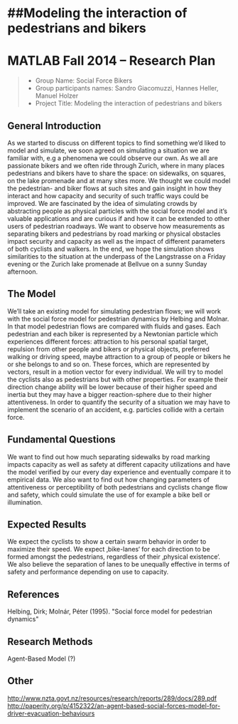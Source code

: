 
##Modeling the interaction of pedestrians and bikers
=====================================================


# MATLAB Fall 2014 – Research Plan

> * Group Name: Social Force Bikers
> * Group participants names: Sandro Giacomuzzi, Hannes Heller, Manuel Holzer
> * Project Title: Modeling the interaction of pedestrians and bikers


## General Introduction

As we started to discuss on different topics to find something we’d liked to model and simulate, we soon agreed on simulating a situation we are familiar with, e.g a phenomena we could observe our own. As we all are passionate bikers and we often ride through Zurich, where in many places pedestrians and bikers have to share the space: on sidewalks, on squares, on the lake promenade and at many sites more. We thought we could model the pedestrian- and biker flows at such sites and gain insight in how they interact and how capacity and security of such traffic ways could be improved. We are fascinated by the idea of simulating crowds by abstracting people as physical particles with the social force model and it’s valuable applications and are curious if and how it can be extended to other users of pedestrian roadways.
We want to observe how measurements as separating bikers and pedestrians by road marking or physical obstacles impact security and capacity as well as the impact of different parameters of both cyclists and walkers.
In the end, we hope the simulation shows similarities to the situation at the underpass of the Langstrasse on a Friday evening or the Zurich lake promenade at Bellvue on a sunny Sunday afternoon.

## The Model

We’ll take an existing model for simulating pedestrian flows; we will work with the social force model for pedestrian dynamics by Helbing and Molnar. In that model pedestrian flows are compared with fluids and gases.
Each pedestrian and each biker is represented by a Newtonian particle which experiences different forces: attraction to his personal spatial target, repulsion from other people and bikers or physical objects, preferred walking or driving speed, maybe attraction to a group of people or bikers he or she belongs to and so on. These forces, which are represented by vectors, result in a motion vector for every individual.
We will try to model the cyclists also as pedestrians but with other properties. For example their direction change ability will be lower because of their higher speed and inertia but they may have a bigger reaction-sphere due to their higher attentiveness. In order to quantify the security of a situation we may have to implement the scenario of an accident, e.g. particles collide with a certain force.


## Fundamental Questions

We want to find out how much separating sidewalks by road marking impacts capacity as well as safety at different capacity utilizations and have the model verified by our every day experience and eventually compare it to empirical data.
We also want to find out how changing parameters of attentiveness or perceptibility of both pedestrians and cyclists change flow and safety, which could simulate the use of for example a bike bell or illumination.


## Expected Results

We expect the cyclists to show a certain swarm behavior in order to maximize their speed. We expect ‚bike-lanes‘ for each direction to be formed amongst the pedestrians, regardless of their ‚physical existence‘. We also believe the separation of lanes to be unequally effective in terms of safety and performance depending on use to capacity.


## References

Helbing, Dirk; Molnár, Péter (1995). "Social force model for pedestrian dynamics"


## Research Methods

Agent-Based Model (?)


## Other

http://www.nzta.govt.nz/resources/research/reports/289/docs/289.pdf
http://paperity.org/p/4152322/an-agent-based-social-forces-model-for-driver-evacuation-behaviours
